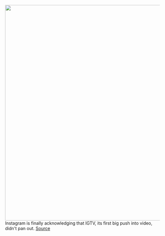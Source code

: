<img src='https://cdn.vox-cdn.com/thumbor/pY60ewR-Hgy2GvFdimfxcERQRng=/0x0:2040x1360/1200x800/filters:focal(857x517:1183x843)/cdn.vox-cdn.com/uploads/chorus_image/image/69954516/acastro_190919_1777_instagram_0002.0.0.png' width='700px' /><br/>
Instagram is finally acknowledging that IGTV, its first big push into video, didn't pan out.
<a href='https://www.theverge.com/2021/10/5/22710638/instagram-tv-igtv-rebrand-video-formats-tiktok-reels'> Source <a/>